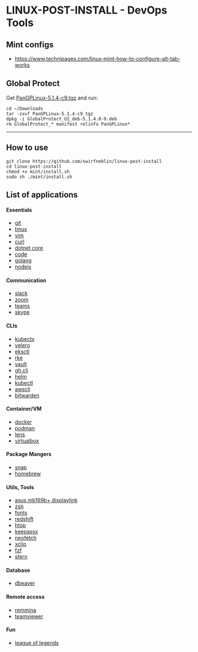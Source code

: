 # LINUX-POST-INSTALL - DevOps Tools

## Mint configs

- https://www.technipages.com/linux-mint-how-to-configure-alt-tab-works

## Global Protect

Get [PanGPLinux-5.1.4-c9.tgz](https://drive.google.com/drive/folders/1swpqaTaNFPSNVa5ojAmkzGnXoxCj_QwE) and run:

```
cd ~/Downloads
tar -zxvf PanGPLinux-5.1.4-c9.tgz
dpkg -i GlobalProtect_UI_deb-5.1.4.0-9.deb
rm GlobalProtect_* manifest relinfo PanGPLinux*
```
---

## How to use
```
git clone https://github.com/swirfneblin/linux-post-install
cd linux-post-install
chmod +x mint/install.sh
sudo sh ./mint/install.sh
```

## List of applications

#### Essentials
- [git](https://git-scm.com/)
- [tmux](https://phoenixnap.com/kb/tmux-tutorial-install-commands)
- [vim](https://www.vim.org/)
- [curl](https://curl.se/)
- [dotnet core](https://dotnet.microsoft.com/download/dotnet-core)
- [code](https://code.visualstudio.com/)
- [golang](https://golang.org/)
- [nodejs](https://nodejs.org/en/)

#### Communication
- [slack](https://slack.com/intl/en-br/)
- [zoom](https://zoom.us/)
- [teams](https://teams.microsoft.com/uswe-01/downloads)
- [skype](https://www.skype.com/en/)

#### CLIs
- [kubectx](https://ahmet.im/blog/kubectx/)
- [velero](https://velero.io/)
- [eksctl](https://eksctl.io/)
- [rke](https://rancher.com/docs/rke/latest/en/)
- [vault](https://www.vaultproject.io/)
- [gh cli](https://github.com/cli/cli)
- [helm](https://helm.sh/)
- [kubectl](https://kubernetes.io/docs/tasks/tools/install-kubectl/)
- [awscli](https://docs.aws.amazon.com/cli/latest/userguide/install-cliv2-linux.html#cliv2-linux-install)
- [bitwarden](https://bitwarden.com/help/article/cli/)

#### Container/VM
- [docker](https://www.docker.com/)
- [podman ](http://docs.podman.io/en/latest/)
- [lens](https://k8slens.dev/)
- [virtualbox](https://www.virtualbox.org/)

#### Package Mangers
- [snap](https://snapcraft.io/)
- [homebrew](https://brew.sh/)

#### Utils, Tools
- [asus mb169b+ displaylink](https://www.asus.com/us/Monitors/MB169BPlus/HelpDesk_Download/)
- [zsh](https://ohmyz.sh/)
- [fonts](https://pkgs.org/download/ttf-mscorefonts-installer)
- [redshift](http://jonls.dk/redshift/)
- [htop](https://htop.dev/)
- [keepassx](https://www.keepassx.org/)
- [neofetch](https://github.com/dylanaraps/neofetch)
- [xclip](https://github.com/astrand/xclip)
- [fzf](https://github.com/junegunn/fzf)
- [stern](https://github.com/wercker/stern)

#### Database
- [dbeaver](https://dbeaver.io/)

#### Remote access
- [remmina](https://remmina.org/)
- [teamviewer](https://www.teamviewer.com/en/)

#### Fun
- [league of legends](https://na.leagueoflegends.com/en-us/)